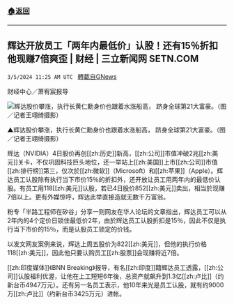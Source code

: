 ###  [:house:返回](README.md)
---


## 辉达开放员工「两年内最低价」认股！还有15％折扣　他现赚7倍爽歪 | 财经 | 三立新闻网  SETN.COM
`3/5/2024 11:25 AM UTC ` [轉載自GNews](https://gnews.org/articles/2367003)

财经中心／萧宥宸报导

![辉达股价攀涨，执行长黄仁勳身价也跟着水涨船高， 跻身全球第21大富豪。（图／记者王翊绮摄影）](https://attach.setn.com/newsimages/2023/05/30/4182219-PH.jpg "辉达股价攀涨，执行长黄仁勳身价也跟着水涨船高， 跻身全球第21大富豪。（图／记者王翊绮摄影）")

▲辉达股价攀涨，执行长黄仁勳身价也跟着水涨船高， 跻身全球第21大富豪。（图／记者王翊绮摄影）

辉达（NVIDIA）4日股价再创[[zh:历史]]新高，[[zh:公司]]市值冲破2兆[[zh:美元]]关卡，不仅巩固科技巨头地位，还一举站上[[zh:美国]]上市[[zh:公司]]市值[[zh:排行榜]]第三，仅次於[[zh:微软]]（Microsoft）和[[zh:苹果]]（Apple）。辉达员工认股除有执行当下市价15％的折扣外，还开放让员工用两年内的最低价认股。有员工用118[[zh:美元]]认股，若已4日股价852[[zh:美元]]卖出，相当於现赚7倍以上。更有外媒惊呼，辉达此举直接造就无数千万富翁。

粉专「半路工程师在矽谷」分享一则网友在华人论坛的文章指出，辉达员工可以从2年内的4个定价日锁住最低价2年，由於辉达员工认股折扣是15％，因此不仅是执行当下市价的15％，而是认股员工锁定的价钱。

以发文网友案例来说，辉达上周五股价为822[[zh:美元]]，但他的执行价格118[[zh:美元]]，因此他只要认购员工[[zh:股票]]会现赚将近7倍。

[[zh:印度媒体]]《BNN Breaking》报导，有名[[zh:印度]]籍辉达员工透露，[[zh:公司]]认股福利优渥，让他在上工短短6年後，总资产就飙升到1.3亿[[zh:卢比]]（约新台币4947万元）。还有另一名员工表示，他10年来光是员工认股，就有约9000万[[zh:卢比]]（约新台币3425万元）进帐。
